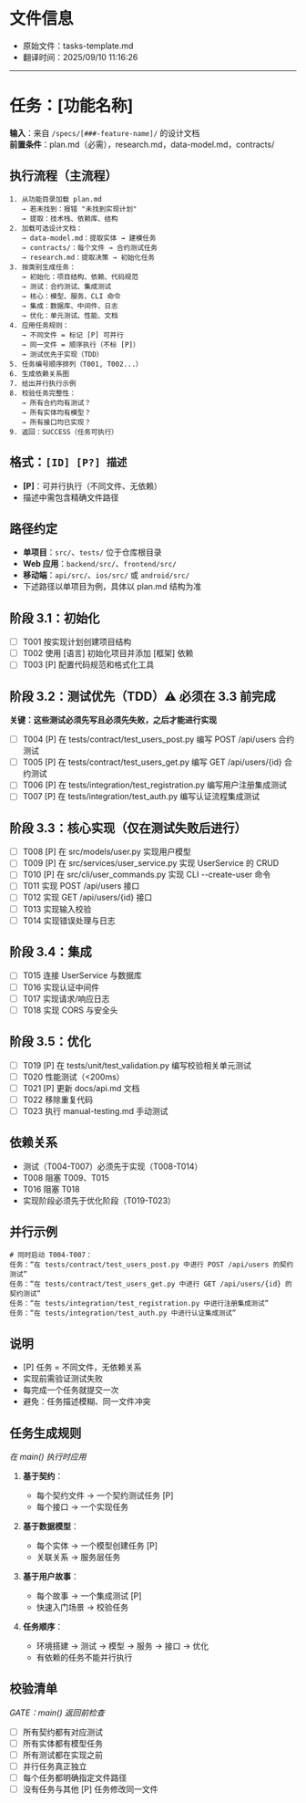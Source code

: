 # 文件信息

- 原始文件：tasks-template.md
- 翻译时间：2025/09/10 11:16:26

---

# 任务：[功能名称]

**输入**：来自 `/specs/[###-feature-name]/` 的设计文档  
**前置条件**：plan.md（必需），research.md，data-model.md，contracts/

## 执行流程（主流程）
```
1. 从功能目录加载 plan.md
   → 若未找到：报错 "未找到实现计划"
   → 提取：技术栈、依赖库、结构
2. 加载可选设计文档：
   → data-model.md：提取实体 → 建模任务
   → contracts/：每个文件 → 合约测试任务
   → research.md：提取决策 → 初始化任务
3. 按类别生成任务：
   → 初始化：项目结构、依赖、代码规范
   → 测试：合约测试、集成测试
   → 核心：模型、服务、CLI 命令
   → 集成：数据库、中间件、日志
   → 优化：单元测试、性能、文档
4. 应用任务规则：
   → 不同文件 = 标记 [P] 可并行
   → 同一文件 = 顺序执行（不标 [P]）
   → 测试优先于实现（TDD）
5. 任务编号顺序排列（T001, T002...）
6. 生成依赖关系图
7. 给出并行执行示例
8. 校验任务完整性：
   → 所有合约均有测试？
   → 所有实体均有模型？
   → 所有接口均已实现？
9. 返回：SUCCESS（任务可执行）
```

## 格式：`[ID] [P?] 描述`
- **[P]**：可并行执行（不同文件、无依赖）
- 描述中需包含精确文件路径

## 路径约定
- **单项目**：`src/`、`tests/` 位于仓库根目录
- **Web 应用**：`backend/src/`、`frontend/src/`
- **移动端**：`api/src/`、`ios/src/` 或 `android/src/`
- 下述路径以单项目为例，具体以 plan.md 结构为准

## 阶段 3.1：初始化
- [ ] T001 按实现计划创建项目结构
- [ ] T002 使用 [语言] 初始化项目并添加 [框架] 依赖
- [ ] T003 [P] 配置代码规范和格式化工具

## 阶段 3.2：测试优先（TDD）⚠️ 必须在 3.3 前完成
**关键：这些测试必须先写且必须先失败，之后才能进行实现**
- [ ] T004 [P] 在 tests/contract/test_users_post.py 编写 POST /api/users 合约测试
- [ ] T005 [P] 在 tests/contract/test_users_get.py 编写 GET /api/users/{id} 合约测试
- [ ] T006 [P] 在 tests/integration/test_registration.py 编写用户注册集成测试
- [ ] T007 [P] 在 tests/integration/test_auth.py 编写认证流程集成测试

## 阶段 3.3：核心实现（仅在测试失败后进行）
- [ ] T008 [P] 在 src/models/user.py 实现用户模型
- [ ] T009 [P] 在 src/services/user_service.py 实现 UserService 的 CRUD
- [ ] T010 [P] 在 src/cli/user_commands.py 实现 CLI --create-user 命令
- [ ] T011 实现 POST /api/users 接口
- [ ] T012 实现 GET /api/users/{id} 接口
- [ ] T013 实现输入校验
- [ ] T014 实现错误处理与日志

## 阶段 3.4：集成
- [ ] T015 连接 UserService 与数据库
- [ ] T016 实现认证中间件
- [ ] T017 实现请求/响应日志
- [ ] T018 实现 CORS 与安全头

## 阶段 3.5：优化
- [ ] T019 [P] 在 tests/unit/test_validation.py 编写校验相关单元测试
- [ ] T020 性能测试（<200ms）
- [ ] T021 [P] 更新 docs/api.md 文档
- [ ] T022 移除重复代码
- [ ] T023 执行 manual-testing.md 手动测试

## 依赖关系
- 测试（T004-T007）必须先于实现（T008-T014）
- T008 阻塞 T009、T015
- T016 阻塞 T018
- 实现阶段必须先于优化阶段（T019-T023）

## 并行示例
```
# 同时启动 T004-T007：
任务：“在 tests/contract/test_users_post.py 中进行 POST /api/users 的契约测试”
任务：“在 tests/contract/test_users_get.py 中进行 GET /api/users/{id} 的契约测试”
任务：“在 tests/integration/test_registration.py 中进行注册集成测试”
任务：“在 tests/integration/test_auth.py 中进行认证集成测试”
```

## 说明
- [P] 任务 = 不同文件，无依赖关系
- 实现前需验证测试失败
- 每完成一个任务就提交一次
- 避免：任务描述模糊、同一文件冲突

## 任务生成规则
*在 main() 执行时应用*

1. **基于契约**：
   - 每个契约文件 → 一个契约测试任务 [P]
   - 每个接口 → 一个实现任务

2. **基于数据模型**：
   - 每个实体 → 一个模型创建任务 [P]
   - 关联关系 → 服务层任务

3. **基于用户故事**：
   - 每个故事 → 一个集成测试 [P]
   - 快速入门场景 → 校验任务

4. **任务顺序**：
   - 环境搭建 → 测试 → 模型 → 服务 → 接口 → 优化
   - 有依赖的任务不能并行执行

## 校验清单
*GATE：main() 返回前检查*

- [ ] 所有契约都有对应测试
- [ ] 所有实体都有模型任务
- [ ] 所有测试都在实现之前
- [ ] 并行任务真正独立
- [ ] 每个任务都明确指定文件路径
- [ ] 没有任务与其他 [P] 任务修改同一文件